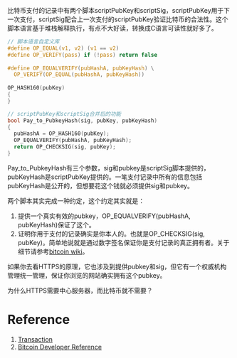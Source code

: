 
比特币支付的记录中有两个脚本scriptPubKey和scriptSig，scriptPubKey用于下一次支付，scriptSig配合上一次支付的scriptPubKey验证比特币的合法性。这个脚本语言基于堆栈解释执行，有点不大好读，转换成C语言可读性就好多了。


```C
// 脚本语言自定义库
#define OP_EQUAL(v1, v2) (v1 == v2) 
#define OP_VERIFY(pass) if (!pass) return false 
  
#define OP_EQUALVERIFY(pubHashA, pubKeyHash) \
  OP_VERIFY(OP_EQUAL(pubHashA, pubKeyHash))
  
OP_HASH160(pubKey)
{
}
```

```C
// scriptPubKey和scriptSig合并后的功能
bool Pay_to_PubkeyHash(sig, pubKey, pubKeyHash)
{
  pubHashA = OP_HASH160(pubKey);
  OP_EQUALVERIFY(pubHashA, pubKeyHash);
  return OP_CHECKSIG(sig, pubKey);
}
```

Pay_to_PubkeyHash有三个参数，sig和pubkey是scriptSig脚本提供的，pubKeyHash是scriptPubKey提供的。一笔支付记录中所有的信息包括pubKeyHash是公开的，但想要花这个钱就必须提供sig和pubkey。

两个脚本其实完成一种约定，这个约定其实就是：
1. 提供一个真实有效的pubkey，OP_EQUALVERIFY(pubHashA, pubKeyHash)保证了这个。
2. 证明你用于支付的记录确实是你本人的。也就是OP_CHECKSIG(sig, pubKey)。简单地说就是通过数字签名保证你是支付记录的真正拥有者。关于细节请参考[bitcoin wiki](https://en.bitcoin.it/wiki/OP_CHECKSIG)。

如果你去看HTTPS的原理，它也涉及到提供pubkey和sig，但它有一个权威机构管理统一管理，保证你浏览的网站确实拥有这个pubkey。

为什么HTTPS需要中心服务器，而比特币就不需要？

# Reference
1. [Transaction](https://en.bitcoin.it/wiki/Transaction)
2. [Bitcoin Developer Reference](https://bitcoin.org/en/developer-reference)
